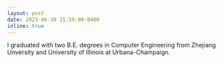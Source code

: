 ```yaml
---
layout: post
date: 2023-06-30 15:59:00-0400
inline: true
---
```


I graduated with two B.E. degrees in Computer Engineering from Zhejiang Unversity and University of Illinois at Urbana-Champaign.